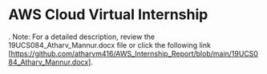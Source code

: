 # AWS Cloud Virtual Internship
 . Note: For a detailed description, review the 19UCS084_Atharv_Mannur.docx file or click the following link [https://github.com/atharvm416/AWS_Internship_Report/blob/main/19UCS084_Atharv_Mannur.docx].
